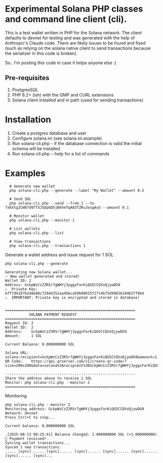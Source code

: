 # Experimental Solana PHP classes and command line client (cli).

This is a test wallet written in PHP for the Solana network.  The client defaults to devnet for testing and was generated with the 
help of Anthropic's Claude code.  There are likely issues to be found and fixed (such as relying on the solana native
client to send transactions because the serializer in this code is broken).

So.. I'm posting this code in case it helps anyone else :)  



## Pre-requisites

1. PostgresSQL
2. PHP 8.2+ (ish) with the GMP and CURL extensions
3. Solana client installed and in path (used for sending transactions) 

# Installation

1. Create a postgres database and user
2. Configure solana.ini (see solana.ini.example)
3. Run solana-cli.php - if the database connection is valid the initial schema will be installed
4. Run solana-cli.php --help for a list of commands


# Examples

```
  # Generate new wallet
  php solana-cli.php --generate --label "My Wallet" --amount 0.5

  # Send SOL
  php solana-cli.php --send --from 1 --to 7xKXtg2CW87d97TXJSDpbD5jBkheTqA83TZRuJosgAsU --amount 0.1

  # Monitor wallet
  php solana-cli.php --monitor 1

  # List wallets
  php solana-cli.php --list

  # View transactions
  php solana-cli.php --transactions 1

```
Generate a wallet address and issue request for 1 SOL

```
php solana-cli.php --generate

Generating new Solana wallet...
✅ New wallet generated and stored!
Wallet ID: 2
Address: GckpWzCzZ3RSr7gWHYj3yggsFarKiQG5CCQVxQjywDG9
⚠️  Private Key: bff7d4187b248e08c729d4352aa456ca59b00015f2714b75d9965610462ff8b4
⚠️  IMPORTANT: Private key is encrypted and stored in database!


============================================================
           SOLANA PAYMENT REQUEST
============================================================
Request ID: 2
Wallet ID:  2
Address:    GckpWzCzZ3RSr7gWHYj3yggsFarKiQG5CCQVxQjywDG9
Amount:     1 SOL

Current Balance: 0.000000000 SOL

Solana URL: solana:recipient=GckpWzCzZ3RSr7gWHYj3yggsFarKiQG5CCQVxQjywDG9&amount=1
QR Code:    https://api.qrserver.com/v1/create-qr-code/?size=200x200&data=solana%3Arecipient%3DGckpWzCzZ3RSr7gWHYj3yggsFarKiQG5CCQVxQjywDG9%26amount%3D1

------------------------------------------------------------
Share the address above to receive 1 SOL
Monitor: php solana-cli.php --monitor 2
============================================================

```

Monitoring
```
php solana-cli.php --monitor 2
Monitoring address: GckpWzCzZ3RSr7gWHYj3yggsFarKiQG5CCQVxQjywDG9
Network: devnet
Press Ctrl+C to stop...

Current balance: 0.000000000 SOL

.[2025-08-13 08:25:41] Balance changed: 1.000000000 SOL (+1.000000000)
🎉 Payment received!
Syncing wallet transactions...
Synced 1 new transactions.
..... [sync]...... [sync]...... [sync]...... [sync]...... [sync]...... [sync]...... [sync]...
```